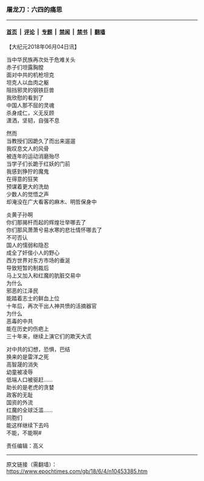 ### 屠龙刀：六四的痛思

---

#### [首页](../../../..?n10453385) &nbsp;|&nbsp; [评论](../../../../../epoch-comment?n10453385) &nbsp;|&nbsp; [专题](../../../../../epoch-special?n10453385) &nbsp;|&nbsp; [禁闻](../../../../../epoch-news?n10453385) &nbsp;|&nbsp; [禁书](../../../../../books?n10453385) &nbsp;|&nbsp; [翻墙](https://github.com/gfw-breaker/nogfw/blob/master/README.md?n10453385)


<div class="post_content" id="artbody" itemprop="articleBody">
 <!-- article content begin -->
 <p>
  【大纪元2018年06月04日讯】
 </p>
 <p>
  当中华民族再次处于危难关头
  <br/>
  赤子们坦露胸膛
  <br/>
  面对中共的机枪坦克
  <br/>
  坦克人以血肉之躯
  <br/>
  阻挡邪灵的钢铁巨兽
  <br/>
  我欣慰的看到了
  <br/>
  中国人那不屈的灵魂
  <br/>
  杀身成仁，义无反顾
  <br/>
  潇洒，坚韧，自强不息
 </p>
 <p>
  然而
  <br/>
  当教授们因跪久了而出来遛遛
  <br/>
  我叹息文人的风骨
  <br/>
  被连年的运动消磨殆尽
  <br/>
  当学子们长跪于红妖的门前
  <br/>
  我感到狰狞的魔鬼
  <br/>
  在得意的狂笑
  <br/>
  预谋着更大的洗劫
  <br/>
  少数人的觉悟之声
  <br/>
  却淹没在广大看客的麻木、明哲保身中
 </p>
 <p>
  炎黄子孙啊
  <br/>
  你们那揭杆而起的辉煌壮举哪去了
  <br/>
  你们那风萧萧兮易水寒的悲壮情怀哪去了
  <br/>
  不可否认
  <br/>
  国人的懦弱和隐忍
  <br/>
  成全了奸倿小人的野心
  <br/>
  西方世界对东方市场的垂涎
  <br/>
  导致短暂的制裁后
  <br/>
  马上又加入和红魔的肮脏交易中
  <br/>
  为什么
  <br/>
  邪恶的江泽民
  <br/>
  能踏着志士的鲜血上位
  <br/>
  十年后，再次干出人神共愤的活摘器官
  <br/>
  为什么
  <br/>
  恶毒的中共
  <br/>
  能在历史的伤疤上
  <br/>
  三十年来，继续上演它们的欺天大谎
 </p>
 <p>
  对中共的幻想，恐惧，巴结
  <br/>
  换来的是雷洋之死
  <br/>
  高智晟的消失
  <br/>
  幼童被凌辱
  <br/>
  低端人口被驱赶……
  <br/>
  助长的是老虎的贪婪
  <br/>
  政客的无耻
  <br/>
  国资的外流
  <br/>
  红魔的全球泛滥……
  <br/>
  同胞们
  <br/>
  能这样继续下去吗
  <br/>
  不能，不能啊#
 </p>
 <p>
  责任编辑：高义
 </p>
 <!-- article content end -->
 <div id="below_article_ad">
 </div>
</div>


---

原文链接（需翻墙）：https://www.epochtimes.com/gb/18/6/4/n10453385.htm